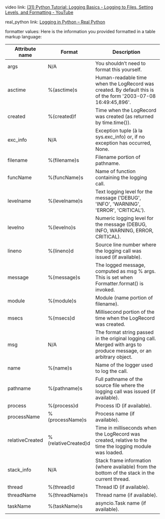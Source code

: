 video link: [(31) Python Tutorial: Logging Basics - Logging to Files, Setting Levels, and Formatting - YouTube](https://www.youtube.com/watch?v=-ARI4Cz-awo)

real_python link: [Logging in Python – Real Python](https://realpython.com/python-logging/)

formatter values:
Here is the information you provided formatted in a table markup language:

| Attribute name | Format      | Description                                                                                                        |
|----------------|-------------|--------------------------------------------------------------------------------------------------------------------|
| args           | N/A         | You shouldn’t need to format this yourself.                                                                        |
| asctime        | %(asctime)s | Human-readable time when the LogRecord was created. By default this is of the form '2003-07-08 16:49:45,896'.       |
| created        | %(created)f | Time when the LogRecord was created (as returned by time.time()).                                                  |
| exc_info       | N/A         | Exception tuple (à la sys.exc_info) or, if no exception has occurred, None.                                        |
| filename       | %(filename)s| Filename portion of pathname.                                                                                      |
| funcName       | %(funcName)s| Name of function containing the logging call.                                                                      |
| levelname      | %(levelname)s| Text logging level for the message ('DEBUG', 'INFO', 'WARNING', 'ERROR', 'CRITICAL').                                |
| levelno        | %(levelno)s | Numeric logging level for the message (DEBUG, INFO, WARNING, ERROR, CRITICAL).                                      |
| lineno         | %(lineno)d  | Source line number where the logging call was issued (if available).                                               |
| message        | %(message)s | The logged message, computed as msg % args. This is set when Formatter.format() is invoked.                        |
| module         | %(module)s  | Module (name portion of filename).                                                                                |
| msecs          | %(msecs)d   | Millisecond portion of the time when the LogRecord was created.                                                     |
| msg            | N/A         | The format string passed in the original logging call. Merged with args to produce message, or an arbitrary object. |
| name           | %(name)s    | Name of the logger used to log the call.                                                                           |
| pathname       | %(pathname)s| Full pathname of the source file where the logging call was issued (if available).                                 |
| process        | %(process)d | Process ID (if available).                                                                                        |
| processName    | %(processName)s| Process name (if available).                                                                                     |
| relativeCreated| %(relativeCreated)d| Time in milliseconds when the LogRecord was created, relative to the time the logging module was loaded.         |
| stack_info     | N/A         | Stack frame information (where available) from the bottom of the stack in the current thread.                    |
| thread         | %(thread)d  | Thread ID (if available).                                                                                         |
| threadName     | %(threadName)s| Thread name (if available).                                                                                       |
| taskName       | %(taskName)s| asyncio.Task name (if available).                                                                                  |

